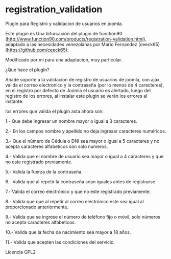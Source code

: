 registration_validation
=======================

Plugin para Registro y validacion de usuarios en joomla.

Este plugin es Una bifurcación del plugin de function90 (http://www.function90.com/products/registration-validation.html), adaptado a las necesidades venezolanas por Mario Fernandez (ceeck65)(https://github.com/ceeck65).

Modificado por mi para una adaptacion, muy particular.

¿Que hace el plugin?

Añade soporte a la validacion de registro de usuarios de joomla, con ajax, valida el correo electronico y la contraseña (por lo menos de 4 caracteres), en el registro por defecto de Joomla el usuario es alertado, luego del registro de los errores, al instalar este plugin se verán los errores al instante.

los errores que valida el plugin asta ahora son:

1.- Que debe ingresar un nombre mayor o igual a 3 caracteres.

2.- En  los campos nombre y apellido no deja ingresar caracteres numéricos.

3.- Que el número de Cédula o DNI sea mayor o igual a 5 caracteres y no acepta caracteres alfabeticos son solo numeros.

4.- Valida que el nombre de usuario sea mayor o igual a 4 caracteres y que no este registrado previamente.

5.- Valida la fuerza de la contraseña.

6.- Valida que al repetir la contraseña sean iguales antes de registrarse.

7.- Valida el correo electrónico y que no este registrado previamente.

8.- Valida que que al repetir al correo electrónico este sea igual al proporcionado anteriormente.

9.- Valida que se ingrese el número de teléfono fijo o móvil, solo números no acepta caracteres alfabeticos.

10.- Valida que la fecha de nacimiento sea mayor a 18 años.

11.- Valida que acepten las condiciones del servicio.


Licencia GPL2
